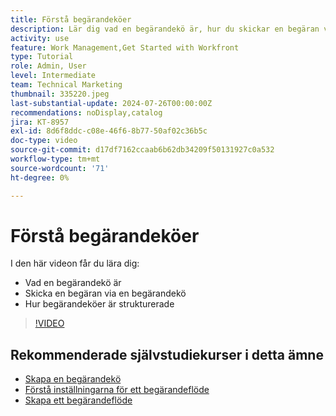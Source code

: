```yaml
---
title: Förstå begärandeköer
description: Lär dig vad en begärandekö är, hur du skickar en begäran via en begärandekö och hur begärandeköerna är strukturerade.
activity: use
feature: Work Management,Get Started with Workfront
type: Tutorial
role: Admin, User
level: Intermediate
team: Technical Marketing
thumbnail: 335220.jpeg
last-substantial-update: 2024-07-26T00:00:00Z
recommendations: noDisplay,catalog
jira: KT-8957
exl-id: 8d6f8ddc-c08e-46f6-8b77-50af02c36b5c
doc-type: video
source-git-commit: d17df7162ccaab6b62db34209f50131927c0a532
workflow-type: tm+mt
source-wordcount: '71'
ht-degree: 0%

---
```


# Förstå begärandeköer

I den här videon får du lära dig:

* Vad en begärandekö är
* Skicka en begäran via en begärandekö
* Hur begärandeköer är strukturerade


>[!VIDEO](https://video.tv.adobe.com/v/335220/?quality=12&learn=on&enablevpops)

## Rekommenderade självstudiekurser i detta ämne

* [Skapa en begärandekö](/help/manage-work/request-queues/create-a-request-queue.md)
* [Förstå inställningarna för ett begärandeflöde](/help/manage-work/request-queues/understand-settings-for-a-flow-request.md)
* [Skapa ett begärandeflöde](/help/manage-work/request-queues/create-a-request-flow.md)

